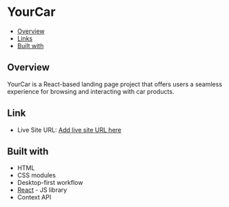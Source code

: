 # YourCar

- [Overview](#overview)
- [Links](#links)
- [Built with](#built-with)

## Overview

YourCar is a React-based landing page project that offers users a seamless experience for browsing and interacting with car products.

## Link

- Live Site URL: [Add live site URL here](https://your-live-site-url.com)

## Built with

- HTML
- CSS modules
- Desktop-first workflow
- [React](https://reactjs.org/) - JS library
- Context API
